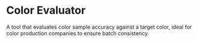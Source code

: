 # Color Evaluator
A tool that evaluates color sample accuracy against a target color, ideal for color production companies to ensure batch consistency.

